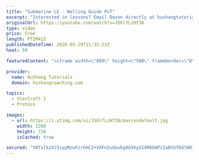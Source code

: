 ```yaml
---
title: "Submarine LE - Walling Guide PvT"
excerpt: "Interested in lessons? Email Devon directly at hushangtutorials@outlook.com ------------------------------------------------------------------------------------------------------- Want to support HuShang Tutorials directly? Patreon is a website where you can contribute a monthly donation that will help"
originalUrl: https://youtube.com/watch?v=J56lfLzHf30
type: video
price: Free
length: PT2M41S
publishedDateTime: 2020-05-29T21:35:23Z
heat: 50

featuredContent: "<iframe width=\"800\" height=\"500\" frameborder=\"0\" src=\"https://www.youtube.com/embed/J56lfLzHf30\" allow=\"accelerometer; autoplay; encrypted-media; gyroscope; picture-in-picture\" allowfullscreen></iframe>"

provider:
  name: HuShang Tutorials
  domain: hushangcoaching.com

topics:
  - StarCraft 2
  - Protoss

images:
  - url: https://i.ytimg.com/vi/J56lfLzHf30/maxresdefault.jpg
    width: 1280
    height: 720
    isCached: true

secured: "VNTxlkzXJ3zypMzwFzrhHC2+VXFn2uGevbg9G4XyG14R0OAPiIaBtbfDdlW9ixk7NuU4qHgC5w/YOL6w9xgkzVWV8f/S2Xun+kkY0k1Z/SpNwUAk2DCtfmxEmsKGbb849xYe8nUOYKvramz+yTJWbttzijG02BKMlNvSMQ9K6fkdqLB5wFXOaL1LPrjigw7xalJapEMb9TOFoEnvYHmyDpWiiL9DMaHpvh8hwF/W4vdAU5bD8XJU+8R8a+OwuJWCzJRjyIt5sIucbo9Tjhn8UdBAvoCecLo4uda6k9234ZPFAkfBguPb4cgEzV/+6BpVNCwkAS+TGOtIZw/rPiF1C6p8I62AwC9QgZ88/OGQAVzE6NJ8CUzQdB7T2cxFJ0nBF69DIrXHIyxv9ouZysrHVEWDczJJPE6lZIOdB7X9sBk=;V5mfJGrUhl0cb9ZzCHBXzw=="
---
```



